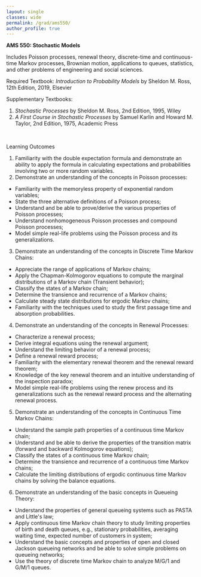 ```yaml
---
layout: single
classes: wide
permalink: /grad/ams550/
author_profile: true
---
```


**AMS 550: Stochastic Models**

Includes Poisson processes, renewal theory, discrete-time and continuous-time Markov processes, Brownian motion, applications to queues, statistics, and other problems of engineering and social sciences.

Required Textbook: *Introduction to Probability Models* by Sheldon M. Ross, 12th Edition, 2019, Elsevier

Supplementary Textbooks: 
1. *Stochastic Processes* by Sheldon M. Ross, 2nd Edition, 1995, Wiley
2. *A First Course in Stochastic Processes* by Samuel Karlin and Howard M. Taylor, 2nd Edition, 1975, Academic Press

<br/>

Learning Outcomes

1. Familiarity with the double expectation formula and demonstrate an ability to apply the formula in calculating expectations and probabilities involving two or more random variables.
2. Demonstrate an understanding of the concepts in Poisson processes:
  - Familiarity with the memoryless property of exponential random variables;
  - State the three alternative definitions of a Poisson process;
  - Understand and be able to prove/derive the various properties of Poisson processes;
  - Understand nonhomogeneous Poisson processes and compound Poisson processes;
  - Model simple real-life problems using the Poisson process and its generalizations.
3. Demonstrate an understanding of the concepts in Discrete Time Markov Chains:
  - Appreciate the range of applications of Markov chains;
  - Apply the Chapman-Kolmogorov equations to compute the marginal distributions of a Markov chain (Transient behavior);
  - Classify the states of a Markov chain;
  - Determine the transience and recurrence of a Markov chains;
  - Calculate steady state distributions for ergodic Markov chains;
  - Familiarity with the techniques used to study the first passage time and absorption probabilities.
4. Demonstrate an understanding of the concepts in Renewal Processes:
  - Characterize a renewal process;
  - Derive integral equations using the renewal argument;
  - Understand the limiting behavior of a renewal process;
  - Define a renewal reward process;
  - Familiarity with the elementary renewal theorem and the renewal reward theorem;
  - Knowledge of the key renewal theorem and an intuitive understanding of the inspection paradox;
  - Model simple real-life problems using the renew process and its generalizations such as the renewal reward process and the alternating renewal process.
5. Demonstrate an understanding of the concepts in Continuous Time Markov Chains:
  - Understand the sample path properties of a continuous time Markov chain;
  - Understand and be able to derive the properties of the transition matrix (forward and backward Kolmogorov equations);
  - Classify the states of a continuous time Markov chain;
  - Determine the transience and recurrence of a continuous time Markov chains;
  - Calculate the limiting distributions of ergodic continuous time Markov chains by solving the balance equations.
6. Demonstrate an understanding of the basic concepts in Queueing Theory:
  - Understand the properties of general queueing systems such as PASTA and Little's law;
  - Apply continuous time Markov chain theory to study limiting properties of birth and death queues, e.g., stationary probabilities, averaging waiting time, expected number of customers in system;
  - Understand the basic concepts and properties of open and closed Jackson queueing networks and be able to solve simple problems on queueing networks;
  - Use the theory of discrete time Markov chain to analyze M/G/1 and G/M/1 queues.
